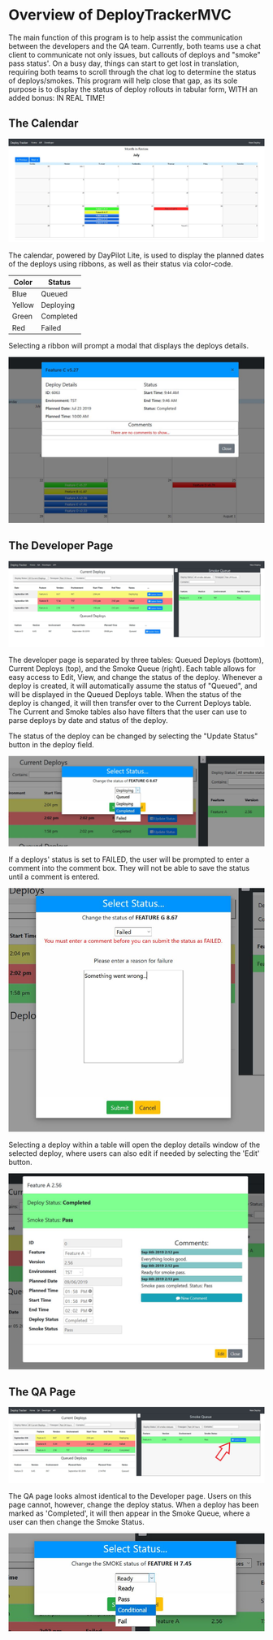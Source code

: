 # Overview of DeployTrackerMVC
The main function of this program is to help assist the communication between the developers and the QA team. Currently, both teams use a chat client to communicate not only issues, but callouts of deploys and "smoke" pass status'. On a busy day, things can start to get lost in translation, requiring both teams to scroll through the chat log to determine the status of deploys/smokes. This program will help close that gap, as its sole purpose is to display the status of deploy rollouts in tabular form, WITH an added bonus: IN REAL TIME!

## The Calendar
<img src="/readme_images/Calendar.JPG">

The calendar, powered by DayPilot Lite, is used to display the planned dates of the deploys using ribbons, as well as their status via color-code.

Color | Status
------|-------
Blue | Queued
Yellow | Deploying
Green | Completed
Red | Failed



Selecting a ribbon will prompt a modal that displays the deploys details.

<img src="/readme_images/HomeModal.JPG">

## The Developer Page
<img src="/readme_images/DevImg01.JPG">

The developer page is separated by three tables: Queued Deploys (bottom), Current Deploys (top), and the Smoke Queue (right). Each table allows for easy access to Edit, View, and change the status of the deploy. Whenever a deploy is created, it will automatically assume the status of "Queued", and will be displayed in the Queued Deploys table. When the status of the deploy is changed, it will then transfer over to the Current Deploys table. The Current and Smoke tables also have filters that the user can use to parse deploys by date and status of the deploy.

The status of the deploy can be changed by selecting the "Update Status" button in the deploy field.

<img src="/readme_images/DevImg02.JPG">

If a deploys' status is set to FAILED, the user will be prompted to enter a comment into the comment box. They will not be able to save the status until a comment is entered.

<img src="/readme_images/DevImg03.JPG">

Selecting a deploy within a table will open the deploy details window of the selected deploy, where users can also edit if needed by selecting the 'Edit' button.

<img src="/readme_images/DevImg04.JPG">

## The QA Page
<img src="/readme_images/QaImg01.JPG">

The QA page looks almost identical to the Developer page. Users on this page cannot, however, change the deploy status. When a deploy has been marked as 'Completed', it will then appear in the Smoke Queue, where a user can then change the Smoke Status.

<img src="/readme_images/QaImg02.JPG">
